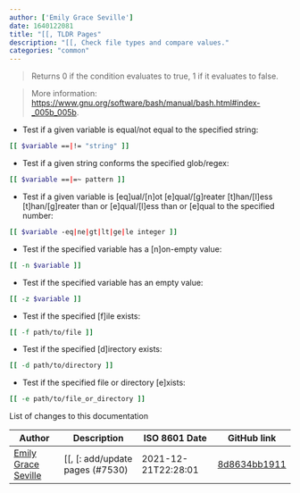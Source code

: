 ```yaml
---
author: ['Emily Grace Seville']
date: 1640122081
title: "[[, TLDR Pages"
description: "[[, Check file types and compare values."
categories: "common"
---
```

> Returns 0 if the condition evaluates to true, 1 if it evaluates to false.

> More information: <https://www.gnu.org/software/bash/manual/bash.html#index-_005b_005b>.

- Test if a given variable is equal/not equal to the specified string:

```bash
[[ $variable ==|!= "string" ]]
```

- Test if a given string conforms the specified glob/regex:

```bash
[[ $variable ==|=~ pattern ]]
```

- Test if a given variable is [eq]ual/[n]ot [e]qual/[g]reater [t]han/[l]ess [t]han/[g]reater than or [e]qual/[l]ess than or [e]qual to the specified number:

```bash
[[ $variable -eq|ne|gt|lt|ge|le integer ]]
```

- Test if the specified variable has a [n]on-empty value:

```bash
[[ -n $variable ]]
```

- Test if the specified variable has an empty value:

```bash
[[ -z $variable ]]
```

- Test if the specified [f]ile exists:

```bash
[[ -f path/to/file ]]
```

- Test if the specified [d]irectory exists:

```bash
[[ -d path/to/directory ]]
```

- Test if the specified file or directory [e]xists:

```bash
[[ -e path/to/file_or_directory ]]
```
List of changes to this documentation


Author | Description | ISO 8601 Date | GitHub link
------|-----|-----|-----
[Emily Grace Seville](mailto:emilyseville7cf@gmail.com) | [[, [: add/update pages (#7530) | 2021-12-21T22:28:01 | [8d8634bb1911](https://github.com/tldr-pages/tldr/commit/8d8634bb19117c10d758f126b386a1bc0f1cd046)

